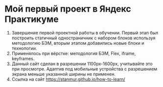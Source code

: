 # Мой первый проект в Яндекс Практикуме
1. Завершение первой проектной работы в обучении. Первый этап был построить статичный одностраничник с набором блоков используя методологию БЭМ, вторым этапом добавились новые блоки и технологии.
2. Применялось при вёрстке: методология БЭМ, Flex, iframe, keyframes.
3. Данный сайт сделан в разрешении 1100px-1600px, учитывайте это при просмотре. Адаптив под мобильные устройства с разрешением экрана меньше указанной ширины не применен.
4. Ссылка на сайт https://stanmur.github.io/how-to-learn/
